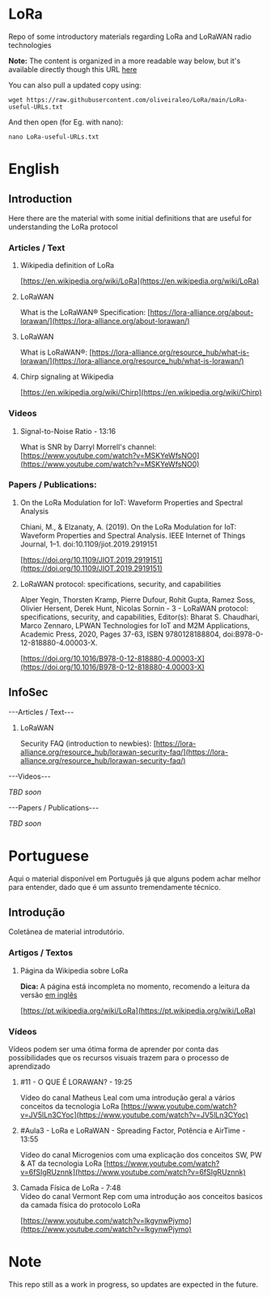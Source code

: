 # **LoRa**
Repo of some introductory materials regarding LoRa and LoRaWAN radio technologies

**Note:** The content is organized in a more readable way below, but it's available directly though this URL [here](https://raw.githubusercontent.com/oliveiraleo/LoRa/main/LoRa-useful-URLs.txt)

You can also pull a updated copy using:

`wget https://raw.githubusercontent.com/oliveiraleo/LoRa/main/LoRa-useful-URLs.txt`

And then open (for Eg. with nano):

`nano LoRa-useful-URLs.txt`

#  English

## Introduction

Here there are the material with some initial definitions that are useful for understanding the LoRa protocol

### Articles / Text

<ol>

<li>Wikipedia definition of LoRa</li>

[https://en.wikipedia.org/wiki/LoRa](https://en.wikipedia.org/wiki/LoRa)

<li>LoRaWAN</li>

What is the LoRaWAN® Specification: [https://lora-alliance.org/about-lorawan/](https://lora-alliance.org/about-lorawan/)

<li>LoRaWAN</li>

What is LoRaWAN®: [https://lora-alliance.org/resource_hub/what-is-lorawan/](https://lora-alliance.org/resource_hub/what-is-lorawan/)



<li>Chirp signaling at Wikipedia</li>

[https://en.wikipedia.org/wiki/Chirp](https://en.wikipedia.org/wiki/Chirp)
</ol>

### Videos

<ol>

<li>Signal-to-Noise Ratio - 13:16</li>

What is SNR by Darryl Morrell's channel: [https://www.youtube.com/watch?v=MSKYeWfsNO0](https://www.youtube.com/watch?v=MSKYeWfsNO0)

</ol>

### Papers / Publications:
<ol>

<li>On the LoRa Modulation for IoT: Waveform Properties and Spectral Analysis</li>

Chiani, M., & Elzanaty, A. (2019). On the LoRa Modulation for IoT: Waveform Properties and Spectral Analysis. IEEE Internet of Things Journal, 1–1. doi:10.1109/jiot.2019.2919151

[https://doi.org/10.1109/JIOT.2019.2919151](https://doi.org/10.1109/JIOT.2019.2919151)

<li>LoRaWAN protocol: specifications, security, and capabilities</li>

Alper Yegin, Thorsten Kramp, Pierre Dufour, Rohit Gupta, Ramez Soss, Olivier Hersent, Derek Hunt, Nicolas Sornin - 3 - LoRaWAN protocol: specifications, security, and capabilities, Editor(s): Bharat S. Chaudhari, Marco Zennaro, LPWAN Technologies for IoT and M2M Applications, Academic Press, 2020, Pages 37-63, ISBN 9780128188804, doi:B978-0-12-818880-4.00003-X.

[https://doi.org/10.1016/B978-0-12-818880-4.00003-X](https://doi.org/10.1016/B978-0-12-818880-4.00003-X)

</ol>

## InfoSec

---Articles / Text---

<ol>

<li>LoRaWAN</li>

Security FAQ (introduction to newbies): [https://lora-alliance.org/resource_hub/lorawan-security-faq/](https://lora-alliance.org/resource_hub/lorawan-security-faq/)

</ol>

---Videos---

*TBD soon*

---Papers / Publications---

*TBD soon*


# Portuguese

Aqui o material disponível em Português já que alguns podem achar melhor para entender, dado que é um assunto tremendamente técnico.

##  Introdução

Coletânea de material introdutório.

### Artigos / Textos

<ol>

<li>Página da Wikipedia sobre LoRa</li>

**Dica:** A página está incompleta no momento, recomendo a leitura da versão [em inglês](https://en.wikipedia.org/wiki/LoRa)

[https://pt.wikipedia.org/wiki/LoRa](https://pt.wikipedia.org/wiki/LoRa)

</ol>

### Vídeos

Vídeos podem ser uma ótima forma de aprender por conta das possibilidades que os recursos visuais trazem para o processo de aprendizado

<ol>
<li>#11 - O QUE É LORAWAN? - 19:25</li>

Vídeo do canal Matheus Leal com uma introdução geral a vários conceitos da tecnologia LoRa
[https://www.youtube.com/watch?v=JV5lLn3CYoc](https://www.youtube.com/watch?v=JV5lLn3CYoc)

<li>#Aula3 - LoRa e LoRaWAN - Spreading Factor, Potência e AirTime - 13:55</li>

Vídeo do canal Microgenios com uma explicação dos conceitos SW, PW & AT da tecnologia LoRa
[https://www.youtube.com/watch?v=6fSIgRUznnk](https://www.youtube.com/watch?v=6fSIgRUznnk)


<li>Camada Física de LoRa - 7:48</li>
Vídeo do canal Vermont Rep com uma introdução aos conceitos basicos da camada física do protocolo LoRa

[https://www.youtube.com/watch?v=lkgynwPjymo](https://www.youtube.com/watch?v=lkgynwPjymo)

</ol>

# Note

This repo still as a work in progress, so updates are expected in the future.